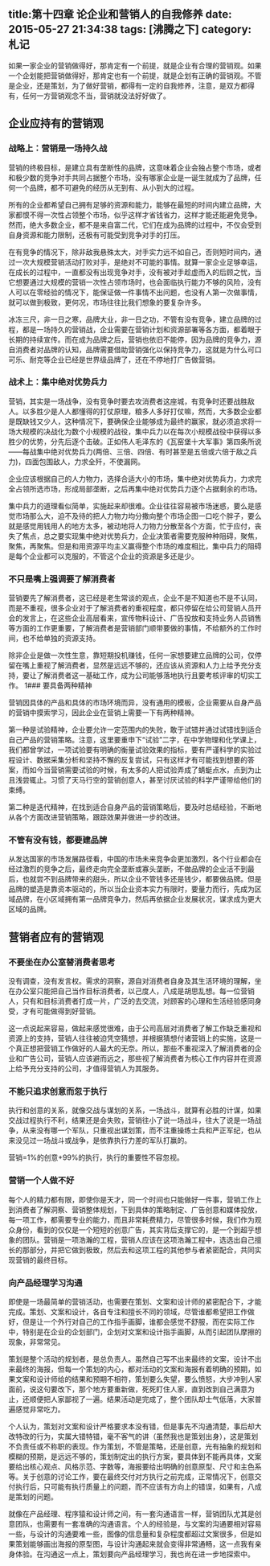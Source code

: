 title:第十四章 论企业和营销人的自我修养
date: 2015-05-27 21:34:38
tags: [沸腾之下]
category: 札记
---
如果一家企业的营销做得好，那肯定有一个前提，就是企业有合理的营销观。如果一个企划能把营销做得好，那肯定也有一个前提，就是企划有正确的营销观。不管是企业，还是策划，为了做好营销，都得有一定的自我修养，注意，是双方都得有，任何一方营销观念不当，营销就没法好好做了。
## 企业应持有的营销观
### 战略上：营销是一场持久战

营销的终极目标，是建立具有垄断性的品牌，这意味着企业会独占整个市场，或者和极少数的竞争对手共同占据整个市场，没有哪家企业是一诞生就成为了品牌，任何一个品牌，都不可避免的经历从无到有、从小到大的过程。

所有的企业都希望自己拥有足够的资源和能力，能够在最短的时间内建立品牌，大家都恨不得一次性占领整个市场，似乎这样才省钱省力，这样才能还能避免竞争。然而，绝大多数企业，都不是来自富二代，它们在成为品牌的过程中<!--more-->，不仅会受到自身资源和能力限制，还极有可能受到竞争对手的打压。

在有竞争的情况下，除非敌我悬殊太大，对手实力远不如自己，否则短时间内，通过一次大规模营销活动打败对手，是绝对不可能的事情。就算一家企业足够幸运，在成长的过程中，一直都没有出现竞争对手，没有被对手趁虚而入的后顾之忧，当它想要通过大规模的营销一次性占领市场时，也会面临执行能力不够的风险，没有人可以在零经验的情况下，能保证做一件事情不出问题，也没有人第一次做事情，就可以做到极致，更何况，市场往往比我们想象的要复杂许多。

冰冻三尺，非一日之寒，品牌大业，非一日之功，不管有没有竞争，建立品牌的过程，都是一场持久的营销战，企业需要在营销计划和资源部署等各方面，都着眼于长期的持续宣传。而在成为品牌之后，营销也依旧不能停，因为品牌的竞争力，源自消费者对品牌的认知，品牌需要借助营销强化以保持竞争力，这就是为什么可口可乐、耐克等企业已经是世界级品牌了，还在不停地打广告做营销。
### 战术上：集中绝对优势兵力

营销，其实是一场战争，没有竞争时要去攻消费者这座城，有竞争时还要战胜敌人。以多胜少是人人都懂得的打仗原理，粮多人多好打仗嘛，然而，大多数企业都是既缺钱又少人，这种情况下，要确保企业能够成为最终的赢家，就必须追求将一场大规模的决战化为数个小规模的战役，集中兵力以在每次小规模战役中获得以多胜少的优势，分先后逐个击破。正如伟人毛泽东的《瓦窑堡十大军事》第四条所说——每战集中绝对优势兵力(两倍、三倍、四倍、有时甚至是五倍或六倍于敌之兵力)，四面包围敌人，力求全歼，不使漏网。

企业应该根据自己的人力物力，选择合适大小的市场，集中绝对优势兵力，力求完全占领所选市场，形成局部垄断，之后再集中绝对优势兵力逐个占据剩余的市场。

集中兵力的道理看似简单，实施起来却很难。企业往往容易被市场迷惑，要么是感觉市场那么大，迫不及待的把人力物力均分撒向整个市场企图一口吃个胖子，要么就是感觉用钱用人的地方太多，被动地将人力物力分散至各个方面，忙于应付，丧失了焦点，总之要实现集中绝对优势兵力，企业决策者需要克服种种阻碍，聚焦，聚焦，再聚焦。但是和用资源平均主义赢得整个市场的难度相比，集中兵力的阻碍是每个企业都可以克服的，不管这个企业的资源是多还是少。
### 不只是嘴上强调要了解消费者

营销要先了解消费者，这已经是老生常谈的观点，企业不是不知道也不是不认同，而是不重视，很多企业对于了解消费者的重视程度，都只停留在给公司营销人员开会的发言上，在这些企业高层看来，宣传物料设计、广告投放和支持业务人员销售等方面的工作更重要，了解消费者是营销部门顺带要做的事情，不给额外的工作时间，也不给单独的资源支持。

除非企业是做一次性生意，靠短期投机赚钱，任何一家想要建立品牌的公司，仅停留在嘴上重视了解消费者，显然是远远不够的，还应该从资源和人力上给予充分支持，要让了解消费者这一基础工作，成为公司能够落地执行且要考核评审的切实工作。
1### 要具备两种精神

营销因具体的产品和具体的市场环境而异，没有通用的模板，企业需要从自身产品的营销中摸索学习，因此企业在营销上需要一下有两种精神。

第一种是试验精神，企业要允许一定范围内的失败，敢于试错并通过试错找到适合自己产品的营销策略。注意，这里要重申下“试验”二字，在中学物理和化学课上，我们都曾学过，一项试验要有明确的衡量试验效果的指标，要有严谨科学的实验过程设计、数据采集分析和坚持不懈的反复尝试，只有这样才有可能找到想要的答案，而如今当营销需要试验的时候，有太多的人把试验弄成了蜻蜓点水，点到为止且浅尝辄止。习惯了天马行空的营销创意人，甚至讨厌试验的科学严谨带给他们的束缚。

第二种是迭代精神，在找到适合自身产品的营销策略后，要及时总结经验，不断地从各个方面改进营销策略，跟踪效果并做进一步的改进。
### 不管有没有钱，都要建品牌

从发达国家的市场发展路径看，中国的市场未来竞争会更加激烈，各个行业都会在经过激烈的竞争之后，最终走向完全垄断或寡头垄断，不做品牌的企业活不到最后，也就尝不到品牌带来的甜头，所以企业不管钱多还是钱少，都要做品牌。但是品牌的塑造是靠资本驱动的，所以当企业资本实力有限时，要量力而行，先成为区域品牌，在小区域拥有第一品牌竞争力，然后再依据企业发展状况，谋求成为更大区域的品牌。
## 营销者应有的营销观
### 不要坐在办公室替消费者思考

没有调查，没有发言权。需求的洞察，源自对消费者自身及其生活环境的理解，坐在办公室只能把自己当作目标消费者，以己度人，八成是胡思乱想。每一位营销人，只有和目标消费者打成一片，广泛的去交流，对顾客的心理和生活经验感同身受，才有可能做得到好营销。

这一点说起来容易，做起来感觉很难，由于公司高层对消费者了解工作缺乏重视和资源上的支持，营销人往往被迫凭空猜想，并根据猜想付诸营销上的实施，这是一个真正想把营销工作做好的人最大的无奈。所以，那些不重视深入了解消费者的企业和广告公司，营销人应该避而远之，那些视了解消费者为核心工作内容并在资源上给予充分支持的公司，才值得营销人为其服务。
### 不能只追求创意而忽于执行

执行和创意的关系，就像交战与谋划的关系，一场战斗，就算有必胜的计谋，如果交战过程执行不利，结果还是会失败，营销往小了说一场战斗，往大了说是一场战争，从来没有哪一个军队，只重视出谋划策，而不注重操练士兵和严正军纪，也从来没见过一场战斗或战争，是依靠执行力差的军队打赢的。

营销=1%的创意+99%的执行，执行的重要性不容忽视。
### 营销一个人做不好

每个人的精力都有限，即使你是天才，同一个时间也只能做好一件事，营销工作上到消费者了解洞察、营销整体规划，下到具体的策略制定、广告创意和媒体投放，每一项工作，都需要专业的能力，而且非常耗费精力，尽管很多时候，我们作为观众身份，看到的仅仅是一个短短的创意广告，其实背后支撑它的，是一个到超乎想象的团队。营销是一项浩瀚的工程，营销人应该在这项浩瀚工程中，选选出自己擅长的那部分，并把它做到极致，然后去和这项工程的其他参与者紧密配合，共同实现营销的最终目标。
### 向产品经理学习沟通
即使是一场最简单的营销活动，也需要在策划、文案和设计师的紧密配合下，才能完成。策划、文案和设计，各自专注和擅长不同的领域，尽管谁都希望把工作做好，但是让一个外行对自己的工作指手画脚，谁都会感觉不舒服，而在实际工作中，特别是在企业的企划部门，企划对文案和设计指手画脚，从而引起团队摩擦的现象，非常常见。

策划是整个活动的规划者，是总负责人。虽然自己写不出来最终的文案，设计不出来最终的海报，但每一个策划的内心，都对活动的文案和海报有着明确的预期，如果文案和设计师给的结果和预期不相符，策划要么失望，要么愤怒，大步冲到人家面前，说这句要改下，那个地方要重新做，死死盯住人家，直到改到自己满意为止，还顺便把人家鄙视了一遍。结果活动是完成了，整个团队却士气低落，大家普遍感觉非常吃力。

个人认为，策划对文案和设计严格要求本没有错，但是事先不沟通清楚，事后却大改特改的行为，实属大错特错，毫不客气的讲（虽然我也是策划出身），这是策划不负责任或不称职的表现。作为策划，不管是策略，还是创意，光有抽象的规划和模糊的预期，是远远不够的，策划制定出的执行方案，要具体到不能再具体，文案要给出核心观点、风格示范、字数等，海报要给出明确的创意原型、尺寸和主色系等。关于创意的讨论工作，要在最终交付对方执行之前完成，正常情况下，创意交付执行后，只可能有执行质量上的问题，而不应该有方向上的错误，如果有，八成是策划的问题。

就像在产品经理、程序猿和设计师之间，有一套沟通语言一样，营销团队尤其是创意团队，也需要有一套准确的沟通语言。个人的经验是，与文案的沟通要相对容易一些，与设计的沟通要难一些，图像的信息量和复杂程度都超过文案很多，但是如果策划能够画出海报的原型图，与设计沟通起来就会变得非常通畅，这一点我有亲身体验。在沟通这一点上，策划要向产品经理学习，我也尚在进一步地探索中。

